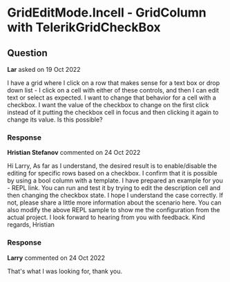 # GridEditMode.Incell - GridColumn with TelerikGridCheckBox

## Question

**Lar** asked on 19 Oct 2022

I have a grid where I click on a row that makes sense for a text box or drop down list - I click on a cell with either of these controls, and then I can edit text or select as expected. I want to change that behavior for a cell with a checkbox. I want the value of the checkbox to change on the first click instead of it putting the checkbox cell in focus and then clicking it again to change its value. Is this possible?

### Response

**Hristian Stefanov** commented on 24 Oct 2022

Hi Larry, As far as I understand, the desired result is to enable/disable the editing for specific rows based on a checkbox. I confirm that it is possible by using a bool column with a template. I have prepared an example for you - REPL link. You can run and test it by trying to edit the description cell and then changing the checkbox state. I hope I understand the case correctly. If not, please share a little more information about the scenario here. You can also modify the above REPL sample to show me the configuration from the actual project. I look forward to hearing from you with feedback. Kind regards, Hristian

### Response

**Larry** commented on 24 Oct 2022

That's what I was looking for, thank you.

